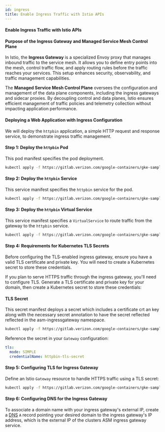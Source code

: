 ```yaml
---
id: ingress
title: Enable Ingress Traffic with Istio APIs
---
```


#### Enable Ingress Traffic with Istio APIs

#### Purpose of the Ingress Gateway and Managed Service Mesh Control Plane

In Istio, the **Ingress Gateway** is a specialized Envoy proxy that manages inbound traffic to the service mesh. It allows you to define entry points into the mesh, control traffic flow, and apply routing rules before the traffic reaches your services. This setup enhances security, observability, and traffic management capabilities.

The **Managed Service Mesh Control Plane** oversees the configuration and management of the data plane components, including the ingress gateways and sidecar proxies. By decoupling control and data planes, Istio ensures efficient management of traffic policies and telemetry collection without impacting application performance.

#### Deploying a Web Application with Ingress Configuration

We will deploy the `httpbin` application, a simple HTTP request and response service, to demonstrate ingress traffic management.

#### Step 1: Deploy the `httpbin` Pod
This pod manifest specifies the pod deployment.

```bash
kubectl apply -f https://gitlab.verizon.com/google-containers/gke-sample-applications/-/raw/main/istio-ingress-gateway/pod.yaml
```

#### Step 2: Deploy the `httpbin` Service
This service manifest specifies the `httpbin` service for the pod.

```bash
kubectl apply -f https://gitlab.verizon.com/google-containers/gke-sample-applications/-/raw/main/istio-ingress-gateway/service.yaml
```

#### Step 3: Deploy the `httpbin` Virtual Service
This service manifest specifies a `VirtualService` to route traffic from the gateway to the `httpbin` service.

```bash
kubectl apply -f https://gitlab.verizon.com/google-containers/gke-sample-applications/-/raw/main/istio-ingress-gateway/virtual-service.yaml
```

#### Step 4: Requirements for Kubernetes TLS Secrets
Before configuring the TLS-enabled ingress gateway, ensure you have a valid TLS certificate and private key. You will need to create a Kubernetes secret to store these credentials.

If you plan to serve HTTPS traffic through the ingress gateway, you'll need to configure TLS. Generate a TLS certificate and private key for your domain, then create a Kubernetes secret to store these credentials:

#### TLS Secret
This secret manifest deploys a secret which includes a certificate crt an key along with the necessary secret annotation to have the secret reflected reflected in the asm-ingressgateway namespace.

```bash
kubectl apply -f https://gitlab.verizon.com/google-containers/gke-sample-applications/-/raw/main/istio-ingress-gateway/tls-secret.yaml
```

Reference the secret in your `Gateway` configuration:

```yaml
tls:
  mode: SIMPLE
  credentialName: httpbin-tls-secret
```

#### Step 5: Configuring TLS for Ingress Gateway
Define an Istio `Gateway` resource to handle HTTPS traffic using a TLS secret:

```bash
kubectl apply -f https://gitlab.verizon.com/google-containers/gke-sample-applications/-/raw/main/istio-ingress-gateway/gateway.yaml
```

#### Step 6: Configuring DNS for the Ingress Gateway
To associate a domain name with your ingress gateway's external IP, create a [DNS] `A` record pointing your desired domain to the ingress gateway's IP address, which is the external IP of the clusters ASM ingress gateway service. 

[DNS]: https://dns.verizon.com/req.php
